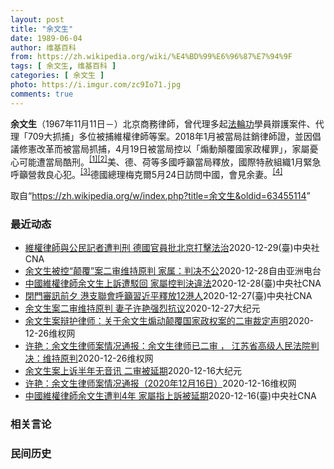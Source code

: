 ```yaml
---
layout: post
title: "余文生"
date: 1989-06-04
author: 维基百科
from: https://zh.wikipedia.org/wiki/%E4%BD%99%E6%96%87%E7%94%9F
tags: [ 余文生, 维基百科 ]
categories: [ 余文生 ]
photo: https://i.imgur.com/zc9Io71.jpg
comments: true
---
```

<div class="mw-parser-output">
<p><b>余文生</b>（1967年11月11日<span class="useeditintro" title="Template:BLP editintro">－</span>）北京商務律師，曾代理多起<a href="/wiki/%E6%B3%95%E8%BC%AA%E5%8A%9F" class="mw-redirect" title="法輪功">法輪功</a>學員辯護案件、代理「709大抓捕」多位被捕維權律師等案。2018年1月被當局註銷律師證，並因倡議修憲改革而被當局抓捕，4月19日被當局控以「煽動顛覆國家政權罪」，家屬憂心可能遭當局酷刑。<sup id="cite_ref-EPO0420_1-0" class="reference"><a href="#cite_note-EPO0420-1">[1]</a></sup><sup id="cite_ref-bbc17_2-0" class="reference"><a href="#cite_note-bbc17-2">[2]</a></sup>美、德、荷等多國呼籲當局釋放，國際特赦組織1月緊急呼籲營救良心犯。<sup id="cite_ref-amnesty_3-0" class="reference"><a href="#cite_note-amnesty-3">[3]</a></sup>德國總理梅克爾5月24日訪問中國，會見余妻。<sup id="cite_ref-4" class="reference"><a href="#cite_note-4">[4]</a></sup>
</p>
</div><noscript><img src="//zh.wikipedia.org/wiki/Special:CentralAutoLogin/start?type=1x1" alt="" title="" width="1" height="1" style="border: none; position: absolute;"></noscript>
<div class="printfooter">取自“<a dir="ltr" href="https://zh.wikipedia.org/w/index.php?title=余文生&amp;oldid=63455114">https://zh.wikipedia.org/w/index.php?title=余文生&amp;oldid=63455114</a>”</div><div id="recent-news"><h3>最近动态</h3><ul><li><a href="https://nodebe4.github.io/waimei/2020-12-29/%E7%B6%AD%E6%AC%8A%E5%BE%8B%E5%B8%AB%E8%88%87%E5%85%AC%E6%B0%91%E8%A8%98%E8%80%85%E9%81%AD%E5%88%A4%E5%88%91-%E5%BE%B7%E5%9C%8B%E5%AE%98%E5%93%A1%E6%89%B9%E5%8C%97%E4%BA%AC%E6%89%93%E6%93%8A%E6%B3%95%E6%B2%BB" title="維權律師與公民記者遭判刑 德國官員批北京打擊法治—— 德國聯邦政府人權專員柯夫勒（圖）對中國維權律師余文生上訴遭駁回與公民記者張展被判刑感到震驚，批評中國違反對世界衛生組織的承諾。（圖取自fac...">維權律師與公民記者遭判刑 德國官員批北京打擊法治</a><time>2020-12-29</time><a class="tag">(臺)中央社CNA</a></li>
<li><a href="https://nodebe4.github.io/waimei/2020-12-28/%E4%BD%99%E6%96%87%E7%94%9F%E8%A2%AB%E6%8E%A7-%E9%A2%A0%E8%A6%86-%E6%A1%88%E4%BA%8C%E5%AE%A1%E7%BB%B4%E6%8C%81%E5%8E%9F%E5%88%A4-%E5%AE%B6%E5%B1%9E-%E5%88%A4%E5%86%B3%E4%B8%8D%E5%85%AC" title="余文生被控“颠覆”案二审维持原判 家属：判决不公—— 中国维权律师余文生被控“颠覆国家政权”案日前经江苏省高院二审裁定维持原判。家属和该案代理律师谴责当局，在未完成二审法定程序的情况下作出裁定严...">余文生被控“颠覆”案二审维持原判   家属：判决不公</a><time>2020-12-28</time><a class="tag">自由亚洲电台</a></li>
<li><a href="https://nodebe4.github.io/waimei/2020-12-28/%E4%B8%AD%E5%9C%8B%E7%B6%AD%E6%AC%8A%E5%BE%8B%E5%B8%AB%E4%BD%99%E6%96%87%E7%94%9F%E4%B8%8A%E8%A8%B4%E9%81%AD%E9%A7%81%E5%9B%9E-%E5%AE%B6%E5%B1%AC%E6%8E%A7%E5%88%A4%E6%B1%BA%E9%81%95%E6%B3%95" title="中國維權律師余文生上訴遭駁回 家屬控判決違法—— （中央社台北28日電）中國維權律師余文生6月被徐州中級法院依「煽動顛覆國家政權罪」，判處4年有期徒刑。余文生堅不認罪提出上訴後，13日遭江蘇省高...">中國維權律師余文生上訴遭駁回 家屬控判決違法</a><time>2020-12-28</time><a class="tag">(臺)中央社CNA</a></li>
<li><a href="https://nodebe4.github.io/waimei/2020-12-27/%E9%96%89%E9%96%80%E5%AF%A9%E8%A8%8A%E5%89%8D%E5%A4%95-%E6%B8%AF%E6%94%AF%E8%81%AF%E6%9C%83%E5%91%BC%E7%B1%B2%E7%BF%92%E8%BF%91%E5%B9%B3%E9%87%8B%E6%94%BE12%E6%B8%AF%E4%BA%BA" title="閉門審訊前夕 港支聯會呼籲習近平釋放12港人—— （中央社記者張謙香港28日電）香港支聯會今天向中國國家主席習近平發公開信，要求習近平釋放中國公民記者張展、維權律師余文生以及在深圳被扣留和起訴的...">閉門審訊前夕 港支聯會呼籲習近平釋放12港人</a><time>2020-12-27</time><a class="tag">(臺)中央社CNA</a></li>
<li><a href="https://nodebe4.github.io/waimei/2020-12-27/%E4%BD%99%E6%96%87%E7%94%9F%E6%A1%88%E4%BA%8C%E5%AE%A1%E7%BB%B4%E6%8C%81%E5%8E%9F%E5%88%A4-%E5%A6%BB%E5%AD%90%E8%AE%B8%E8%89%B3%E5%BC%BA%E7%83%88%E6%8A%97%E8%AE%AE" title="余文生案二审维持原判 妻子许艳强烈抗议—— 【大纪元2020年12月27日讯】（大纪元记者骆亚报导）近日维权律师余文生案二审判决，维持原判，法院以煽动颠覆国家政权罪判余文生4年，剥夺政治权利3年...">余文生案二审维持原判 妻子许艳强烈抗议</a><time>2020-12-27</time><a class="tag">大纪元</a></li>
<li><a href="https://nodebe4.github.io/waimei/2020-12-26/%E4%BD%99%E6%96%87%E7%94%9F%E6%A1%88%E8%BE%A9%E6%8A%A4%E5%BE%8B%E5%B8%88-%E5%85%B3%E4%BA%8E%E4%BD%99%E6%96%87%E7%94%9F%E7%85%BD%E5%8A%A8%E9%A2%A0%E8%A6%86%E5%9B%BD%E5%AE%B6%E6%94%BF%E6%9D%83%E6%A1%88%E7%9A%84%E4%BA%8C%E5%AE%A1%E8%A3%81%E5%AE%9A%E5%A3%B0%E6%98%8E" title="余文生案辩护律师：关于余文生煽动颠覆国家政权案的二审裁定声明—— 江苏省高院在未完成二审法定程序的情况下，悍然下达二审裁定，程序严重违法，承办人员陈劲草涉嫌枉法裁判，必将被终身追责。针对江苏高院...">余文生案辩护律师：关于余文生煽动颠覆国家政权案的二审裁定声明</a><time>2020-12-26</time><a class="tag">维权网</a></li>
<li><a href="https://nodebe4.github.io/waimei/2020-12-26/%E8%AE%B8%E8%89%B3-%E4%BD%99%E6%96%87%E7%94%9F%E5%BE%8B%E5%B8%88%E6%A1%88%E6%83%85%E5%86%B5%E9%80%9A%E6%8A%A5-%E4%BD%99%E6%96%87%E7%94%9F%E5%BE%8B%E5%B8%88%E5%B7%B2%E4%BA%8C%E5%AE%A1-%E6%B1%9F%E8%8B%8F%E7%9C%81%E9%AB%98%E7%BA%A7%E4%BA%BA%E6%B0%91%E6%B3%95%E9%99%A2%E5%88%A4%E5%86%B3-%E7%BB%B4%E6%8C%81%E5%8E%9F%E5%88%A4" title="许艳：余文生律师案情况通报：余文生律师已二审 ， 江苏省高级人民法院判决：维持原判—— 一些人猜测，余文生律师案，会不会在圣诞节期间，二审判决？和很多人猜测的一样，在圣诞节期间，12月26日，辩...">许艳：余文生律师案情况通报：余文生律师已二审 ， 江苏省高级人民法院判决：维持原判</a><time>2020-12-26</time><a class="tag">维权网</a></li>
<li><a href="https://nodebe4.github.io/waimei/2020-12-16/%E4%BD%99%E6%96%87%E7%94%9F%E6%A1%88%E4%B8%8A%E8%AF%89%E5%8D%8A%E5%B9%B4%E6%97%A0%E9%9F%B3%E8%AE%AF-%E4%BA%8C%E5%AE%A1%E8%A2%AB%E5%BB%B6%E6%9C%9F" title="余文生案上诉半年无音讯 二审被延期—— 【大纪元2020年12月17日讯】中国知名维权律师余文生之前被以“煽动颠覆国家政权罪”判刑4年后，提出上诉。但余文生妻子许艳12月16日表示，自己就余文生...">余文生案上诉半年无音讯 二审被延期</a><time>2020-12-16</time><a class="tag">大纪元</a></li>
<li><a href="https://nodebe4.github.io/waimei/2020-12-16/%E8%AE%B8%E8%89%B3-%E4%BD%99%E6%96%87%E7%94%9F%E5%BE%8B%E5%B8%88%E6%A1%88%E6%83%85%E5%86%B5%E9%80%9A%E6%8A%A5-2020%E5%B9%B412%E6%9C%8816%E6%97%A5" title="许艳：余文生律师案情况通报（2020年12月16日）—— 2020年12月16日，许艳给江苏省高级人民法院，余文生律师案办案法官，陈劲草法官打电话，是陈法官助理法官接的电话。 我问，余文生案，到...">许艳：余文生律师案情况通报（2020年12月16日）</a><time>2020-12-16</time><a class="tag">维权网</a></li>
<li><a href="https://nodebe4.github.io/waimei/2020-12-16/%E4%B8%AD%E5%9C%8B%E7%B6%AD%E6%AC%8A%E5%BE%8B%E5%B8%AB%E4%BD%99%E6%96%87%E7%94%9F%E9%81%AD%E5%88%A44%E5%B9%B4-%E5%AE%B6%E5%B1%AC%E6%8C%87%E4%B8%8A%E8%A8%B4%E8%A2%AB%E5%BB%B6%E6%9C%9F" title="中國維權律師余文生遭判4年 家屬指上訴被延期—— 中國維權律師余文生之前被以「煽動顛覆國家政權罪」判刑4年後提出上訴，但法院延期二審且未交代具體時間。圖為2017年余文生聲援王全璋。（圖取自tw...">中國維權律師余文生遭判4年  家屬指上訴被延期</a><time>2020-12-16</time><a class="tag">(臺)中央社CNA</a></li>
</ul></div><div id="open-opinion"><h3>相关言论</h3><ul></ul></div><div id="mjls-record"><h3>民间历史</h3><ul></ul></div>